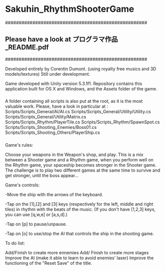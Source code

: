 # Sakuhin_RhythmShooterGame

####################################################
## Please have a look at プログラマ作品_README.pdf  ##
####################################################

Developed entirely by Corentin Dumont.
(using royalty free musics and 3D models/textures)
Still under development.

Game developed with Unity version 5.3.1f1.
Repository contains this application built for OS X and Windows, and the Assets folder of the game.

#####
A folder containing all scripts is also put at the root, as it is the most valuable work.
Please, have a look in particular at :
Scripts/Scripts_General/AI/AI.cs
Scripts/Scripts_General/Utility/Utility.cs
Scripts/Scripts_General/Utility/Matrix.cs
Scripts/Scripts_Rhythm/PlayerTile.cs
Scripts/Scripts_Rhythm/SpawnSpot.cs
Scripts/Scripts_Shooting_Enemies/Boss01.cs
Scripts/Scripts_Shooting_Others/PlayerShip.cs
#####

Game's rules:

Choose your weapons in the Weapon's shop, and play.
This is a mix between a Shooter game and a Rhythm game, when you perform well on the Rhythm game, your spaceship becomes stronger in the Shooter game.
The challenge is to play two different games at the same time to survive and get stronger, until the boss appear...

Game's controls:

-Move the ship with the arrows of the keyboard.

-Tap on the [1],[2] and [3] keys (respectively for the left, middle and right tiles) in rhythm with the beats of the music. (If you don't have [1,2,3] keys, you can use [q,w,e] or [a,s,d].)

-Tap on [p] to pause/unpause.

-Tap on [o] to use/stop the AI that controls the ship in the shooting game.

To do list:

Add/Finish to create more ennemies
Add/ Finish to create more stages
Improve the AI (make it able to learn to avoid enemies' laser)
Improve the functioning of the "Reset Save" of the title.